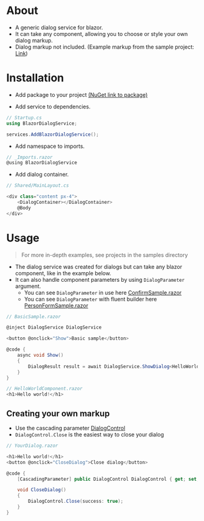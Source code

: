 # About
- A generic dialog service for blazor.
- It can take any component, allowing you to choose or style your own dialog markup.
- Dialog markup not included. (Example markup from the sample project: [Link](samples/BlazorServerSample/Components/CustomDialogs/))

# Installation
- Add package to your project [(NuGet link to package)](https://www.nuget.org/packages/BlazorDialogService/)

- Add service to dependencies.
```csharp
// Startup.cs
using BlazorDialogService;

services.AddBlazorDialogService();
```

- Add namespace to imports.
```csharp
// _Imports.razor
@using BlazorDialogService
```

- Add dialog container.
```csharp
// Shared/MainLayout.cs

<div class="content px-4">
    <DialogContainer></DialogContainer>
    @Body
</div>
```

# Usage
> For more in-depth examples, see projects in the samples directory

- The dialog service was created for dialogs but can take any blazor component, like in the example below.
- It can also handle component parameters by using `DialogParameter` argument.
   - You can see `DialogParameter` in use here [ConfirmSample.razor](samples/BlazorServerSample/Pages/Samples/ConfirmSample.razor)
   - You can see `DialogParameter` with fluent builder here [PersonFormSample.razor](samples/BlazorServerSample/Pages/Samples/PersonFormSample.razor)

```csharp
// BasicSample.razor

@inject DialogService DialogService

<button @onclick="Show">Basic sample</button>

@code {
    async void Show()
    {
        DialogResult result = await DialogService.ShowDialog<HelloWorldComponent>();
    }
}
```

```csharp
// HelloWorldComponent.razor
<h1>Hello world!</h1>
```

## Creating your own markup
- Use the cascading parameter [DialogControl](src/BlazorDialogService/DialogControl.razor)
- `DialogControl.Close` is the easiest way to close your dialog

```csharp
// YourDialog.razor

<h1>Hello world!</h1>
<button @onclick="CloseDialog">Close dialog</button>

@code {
    [CascadingParameter] public DialogControl DialogControl { get; set; }

    void CloseDialog()
    {
        DialogControl.Close(success: true);
    }
}
```
